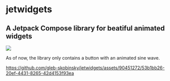 # jetwidgets 

## A Jetpack Compose library for beatiful animated widgets

[![](https://jitpack.io/v/gleb-skobinsky/jetwidgets.svg)](https://jitpack.io/#gleb-skobinsky/jetwidgets)

As of now, the library only contains a button with an animated sine wave.



https://github.com/gleb-skobinsky/jetwidgets/assets/90451272/53b1bb26-20ef-4431-8265-42d4153f93ea


